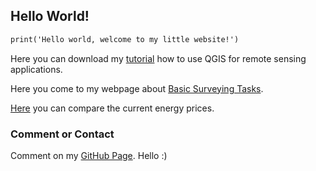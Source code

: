 ## Hello World!

```markdown
print('Hello world, welcome to my little website!')
```
Here you can download my [tutorial](https://github.com/sschoppenhauer/QGIS-for-remote-sensing/raw/main/Tutorial_QGIS-for-remote-sensing-applications_Schoppenhauer_GitHub.pdf) how to use QGIS for remote sensing applications.

Here you come to my webpage about [Basic Surveying Tasks](https://sschoppenhauer.github.io/Surveying-Scripts/).

[Here](https://sschoppenhauer.github.io/Energiepreise) you can compare the current energy prices.

### Comment or Contact

Comment on my [GitHub Page](https://github.com/sschoppenhauer). Hello :)
